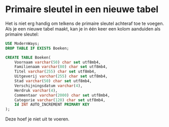 # Primaire sleutel in een nieuwe tabel

Het is niet erg handig om telkens de primaire sleutel achteraf toe te voegen. Als je een nieuwe tabel maakt, kan je in één keer een kolom aanduiden als primaire sleutel:

```sql
USE ModernWays;
DROP TABLE IF EXISTS Boeken;

CREATE TABLE Boeken(
    Voornaam varchar(50) char set utf8mb4,
    Familienaam varchar(80) char set utf8mb4,
    Titel varchar(255) char set utf8mb4,
    Uitgeverij varchar(255) char set utf8mb4,
    Stad varchar(50) char set utf8mb4,
    Verschijningsdatum varchar(4),
    Herdruk varchar(4),
    Commentaar varchar(2000) char set utf8mb4,
    Categorie varchar(120) char set utf8mb4,
    Id INT AUTO_INCREMENT PRIMARY KEY
);
```

Deze hoef je niet uit te voeren.


